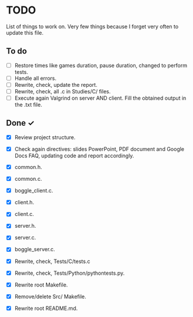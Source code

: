 # TODO

List of things to work on. Very few things because I forget very often to update this file.

## To do

- [ ] Restore times like games duration, pause duration, changed to perform tests.
- [ ] Handle all errors.
- [ ] Rewrite, check, update the report.
- [ ] Rewrite, check, all .c in Studies/C/ files.
- [ ] Execute again Valgrind on server AND client. Fill the obtained output in the .txt file.

## Done ✓

- [x] Review project structure.
- [x] Check again directives: slides PowerPoint, PDF document and Google Docs FAQ, updating code and report accordingly. 
- [x] common.h.
- [x] common.c.
- [x] boggle_client.c.
- [x] client.h.
- [x] client.c.
- [x] server.h.
- [x] server.c.
- [x] boggle_server.c.
- [x] Rewrite, check, Tests/C/tests.c
- [x] Rewrite, check, Tests/Python/pythontests.py.
- [x] Rewrite root Makefile.
- [x] Remove/delete Src/ Makefile.
- [x] Rewrite root README.md.



